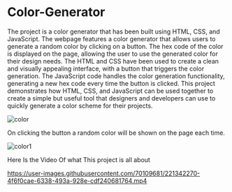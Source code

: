 # Color-Generator
The project is a color generator that has been built using HTML, CSS, and JavaScript. The webpage features a color generator that allows users to generate a random color by clicking on a button. The hex code of the color is displayed on the page, allowing the user to use the generated color for their design needs. The HTML and CSS have been used to create a clean and visually appealing interface, with a button that triggers the color generation. The JavaScript code handles the color generation functionality, generating a new hex code every time the button is clicked. This project demonstrates how HTML, CSS, and JavaScript can be used together to create a simple but useful tool that designers and developers can use to quickly generate a color scheme for their projects.


![color](https://user-images.githubusercontent.com/70109681/221342125-2af46ad1-2d66-4639-b90b-a708ffed4800.png)


On clicking the button a random color will be shown on the page each time.



![color1](https://user-images.githubusercontent.com/70109681/221342128-c9305ac4-ad74-4c48-8eb0-6dec8ebf0bac.png)


Here Is the Video Of what This project is all about


https://user-images.githubusercontent.com/70109681/221342270-4f6f0cae-6338-493a-928e-cdf240681764.mp4
